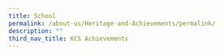 ```yaml
---
title: School
permalink: /about-us/Heritage-and-Achievements/permalink/
description: ""
third_nav_title: KCS Achievements
---
```



